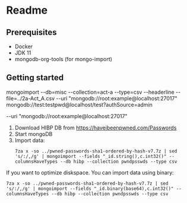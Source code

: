 # Readme

## Prerequisites
- Docker
- JDK 11
- mongodb-org-tools (for mongo-import)

## Getting started

mongoimport --db=misc --collection=act-a --type=csv --headerline --file=../2a-Act_A.csv --uri "mongodb://root:example@localhost:27017"
mongodb://test:testpwd@localhost/test?authSource=admin

--uri "mongodb://root:example@localhost:27017"

1. Download HIBP DB from https://haveibeenpwned.com/Passwords
2. Start mongoDB
3. Import data:
   ```
   7za x -so ../pwned-passwords-sha1-ordered-by-hash-v7.7z | sed 's/:/,/g' | mongoimport --fields "_id.string(),c.int32()" --columnsHaveTypes --db hibp --collection pwndpsswds --type csv
   ```



If you want to optimize diskspace. You can import data using binary:   
   ```
   7za x -so ../pwned-passwords-sha1-ordered-by-hash-v7.7z | sed 's/:/,/g' | mongoimport --fields "_id.binary(base64),c.int32()" --columnsHaveTypes --db hibp --collection pwndpsswds --type csv
   ```
